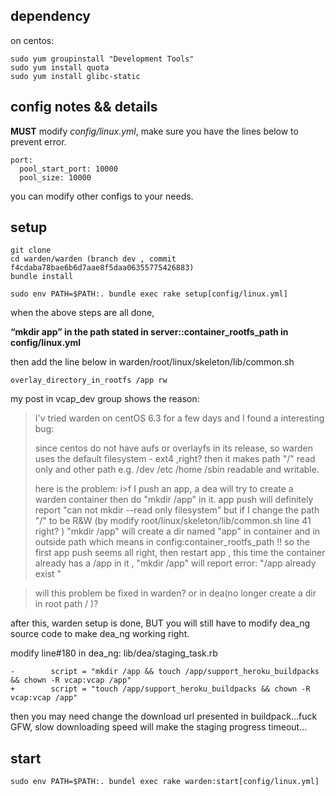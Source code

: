 ## dependency

on centos:

    sudo yum groupinstall "Development Tools"
    sudo yum install quota
    sudo yum install glibc-static

## config notes && details

**MUST** modify *config/linux.yml*, make sure you have the lines below to prevent error.

    port:
      pool_start_port: 10000
      pool_size: 10000
      
you can modify other configs to your needs.


## setup

    git clone
    cd warden/warden (branch dev , commit f4cdaba78bae6b6d7aae8f5daa06355775426883)
    bundle install

    sudo env PATH=$PATH:. bundle exec rake setup[config/linux.yml]

when the above steps are all done,

**“mkdir app” in the path stated in server::container_rootfs_path in config/linux.yml**

then add the line below in warden/root/linux/skeleton/lib/common.sh

    overlay_directory_in_rootfs /app rw

my post in vcap_dev group shows the reason:

>I'v tried warden on centOS 6.3 for a few days and I found a interesting bug:
>
>since centos do not have aufs or overlayfs in its release, so warden uses the default filesystem - ext4 ,right?
>then it makes path "/" read only and other path e.g. /dev /etc /home /sbin readable and writable.
>
>here is the problem:
i>f I push an app, a dea will try to create a warden container then do "mkdir /app" in it.  app push will definitely report "can not mkdir --read only filesystem"
>but if I change the path "/" to be R&W (by modify root/linux/skeleton/lib/common.sh line 41 right? ) "mkdir /app" will create a dir named "app" in container and in outside path which means in config:container_rootfs_path !!
>so the first app push  seems all right, then restart app , this time the container already has a /app in it , "mkdir /app" will report error: "/app already exist "

>will this problem be fixed in warden? or in dea(no longer create a dir in root path / )?

after this, warden setup is done, BUT you will still have to modify dea_ng source code to make dea_ng working right.

modify line#180 in dea_ng: lib/dea/staging_task.rb 

    -        script = "mkdir /app && touch /app/support_heroku_buildpacks && chown -R vcap:vcap /app"
    +        script = "touch /app/support_heroku_buildpacks && chown -R vcap:vcap /app"

then you may need change the download url presented in buildpack...fuck GFW, slow downloading speed will make the  staging progress timeout...

## start 

    sudo env PATH=$PATH:. bundel exec rake warden:start[config/linux.yml]

